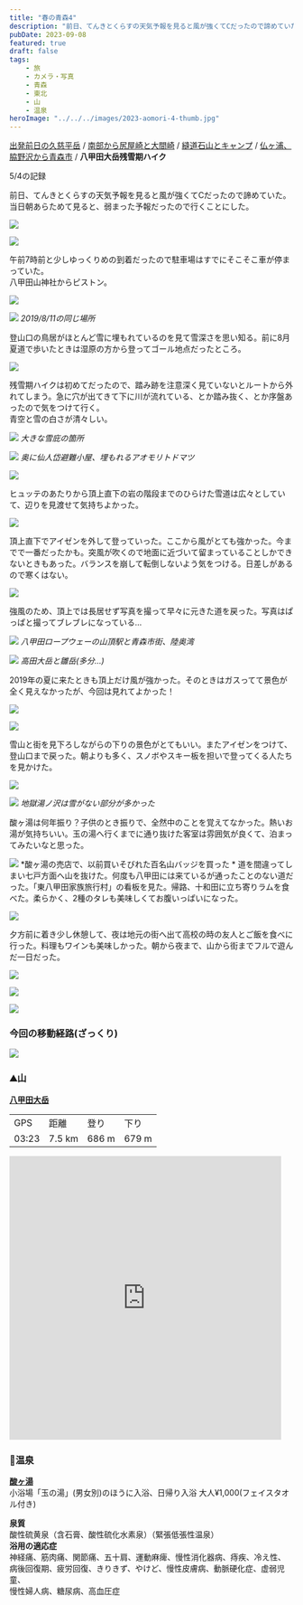 ```yaml
---
title: "春の青森4"
description: "前日、てんきとくらすの天気予報を見ると風が強くてCだったので諦めていた。当日朝あらためて見ると、弱まった予報だったので行くことにした。"
pubDate: 2023-09-08
featured: true
draft: false
tags:
    - 旅
    - カメラ・写真
    - 青森
    - 東北
    - 山
    - 温泉
heroImage: "../../../images/2023-aomori-4-thumb.jpg"
---
```


[出発前日の久慈平岳](https://riemats.com/2023-aomori-day0/) / [南部から尻屋崎と大間崎](https://riemats.com/2023-aomori-1/) / [縫道石山とキャンプ](https://riemats.com/2023-aomori-2/) / [仏ヶ浦、脇野沢から青森市](https://riemats.com/2023-aomori-3/) / **八甲田大岳残雪期ハイク**

5/4の記録

前日、てんきとくらすの天気予報を見ると風が強くてCだったので諦めていた。当日朝あらためて見ると、弱まった予報だったので行くことにした。

![](images/2023-aomori-4-1-scaled.jpeg)

![](images/2023-aomori-4-2.jpg)

午前7時前と少しゆっくりめの到着だったので駐車場はすでにそこそこ車が停まっていた。  
八甲田山神社からピストン。

![](images/2023-aomori-4-3.jpeg)

![](images/2023-aomori-4-4.jpg)
*2019/8/11の同じ場所*

登山口の鳥居がほとんど雪に埋もれているのを見て雪深さを思い知る。前に8月夏道で歩いたときは湿原の方から登ってゴール地点だったところ。

![](images/2023-aomori-4-4.5.jpeg)

残雪期ハイクは初めてだったので、踏み跡を注意深く見ていないとルートから外れてしまう。急に穴が出てきて下に川が流れている、とか踏み抜く、とか序盤あったので気をつけて行く。  
青空と雪の白さが清々しい。

![](images/2023-aomori-4-5-1024x768.jpeg)
*大きな雪庇の箇所*

![](images/2023-aomori-4-6-1024x768.jpeg)
*奥に仙人岱避難小屋、埋もれるアオモリトドマツ*

![](images/2023-aomori-4-7-1024x768.jpeg)

ヒュッテのあたりから頂上直下の岩の階段までのひらけた雪道は広々としていて、辺りを見渡せて気持ちよかった。

![](images/2023-aomori-4-8.jpg)

頂上直下でアイゼンを外して登っていった。ここから風がとても強かった。今までで一番だったかも。突風が吹くので地面に近づいて留まっていることしかできないときもあった。バランスを崩して転倒しないよう気をつける。日差しがあるので寒くはない。

![](images/2023-aomori-4-9-scaled.jpg)

強風のため、頂上では長居せず写真を撮って早々に元きた道を戻った。写真はぱっぱと撮ってブレブレになっている…

![](images/2023-aomori-4-10-1024x684.jpg)
*八甲田ロープウェーの山頂駅と青森市街、陸奥湾*

![](images/2023-aomori-4-11-1024x683.jpg)
*高田大岳と雛岳(多分…)*

2019年の夏に来たときも頂上だけ風が強かった。そのときはガスってて景色が全く見えなかったが、今回は見れてよかった！

![](images/2023-aomori-4-12.jpeg)

![](images/2023-aomori-4-13.jpeg)

雪山と街を見下ろしながらの下りの景色がとてもいい。またアイゼンをつけて、登山口まで戻った。朝よりも多く、スノボやスキー板を担いで登ってくる人たちを見かけた。

![](images/2023-aomori-4-14-1024x683.jpg)

![](images/2023-aomori-4-15-scaled.jpg)
*地獄湯ノ沢は雪がない部分が多かった*

酸ヶ湯は何年振り？子供のとき振りで、全然中のことを覚えてなかった。熱いお湯が気持ちいい。玉の湯へ行くまでに通り抜けた客室は雰囲気が良くて、泊まってみたいなと思った。

![](images/2023-aomori-4-16.jpeg)
*酸ヶ湯の売店で、以前買いそびれた百名山バッジを買った
*
道を間違ってしまい七戸方面へ山を抜けた。何度も八甲田には来ているが通ったことのない道だった。「東八甲田家族旅行村」の看板を見た。帰路、十和田に立ち寄りラムを食べた。柔らかく、2種のタレも美味しくてお腹いっぱいになった。

![](images/2023-aomori-4-17.jpeg)

夕方前に着き少し休憩して、夜は地元の街へ出て高校の時の友人とご飯を食べに行った。料理もワインも美味しかった。朝から夜まで、山から街までフルで遊んだ一日だった。

![](images/2023-aomori-4-18-768x1024.jpeg)

![](images/2023-aomori-4-19-768x1024.jpeg)

![](images/2023-aomori-4-20-768x1024.jpeg)

### 今回の移動経路(ざっくり)

![](images/2023-aomori-4-21.jpg)

### ⛰山

**[八甲田大岳](https://www.yamareco.com/modules/yamareco/detail-5454422.html)**

<table><tbody><tr><td class="has-text-align-center" data-align="center">GPS</td><td class="has-text-align-center" data-align="center">距離</td><td class="has-text-align-center" data-align="center">登り</td><td class="has-text-align-center" data-align="center">下り</td></tr><tr><td class="has-text-align-center" data-align="center">03:23</td><td class="has-text-align-center" data-align="center">7.5 km</td><td class="has-text-align-center" data-align="center">686 m</td><td class="has-text-align-center" data-align="center">679 m</td></tr></tbody></table>

<iframe src="https://www.yamareco.com/modules/yamareco/include/ymap_iframe.php?did=5454422&amp;graph=1&amp;w=480&amp;h=320&amp;lat=40.653715896351&amp;lon=140.86565567483&amp;minlat=40.648413492784&amp;minlon=140.85106001249&amp;maxlat=40.659018299918&amp;maxlon=140.88025133717" width="482" height="502" scrolling="no" frameborder="0"></iframe>

### 🧖温泉

**[酸ヶ湯](https://sukayu.jp/)**  
小浴場「玉の湯」(男女別)のほうに入浴、日帰り入浴 大人¥1,000(フェイスタオル付き)

**泉質**  
酸性硫黄泉（含石膏、酸性硫化水素泉）（緊張低張性温泉）  
**浴用の適応症**  
神経痛、筋肉痛、関節痛、五十肩、運動麻痺、慢性消化器病、痔疾、冷え性、  
病後回復期、疲労回復、きりきず、やけど、慢性皮膚病、動脈硬化症、虚弱児童、  
慢性婦人病、糖尿病、高血圧症

